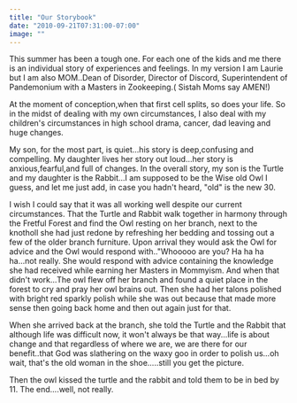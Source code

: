 ```yaml
---
title: "Our Storybook"
date: "2010-09-21T07:31:00-07:00"
image: ""
---
```


This summer has been a tough one. For each one of the kids and me there is an individual story of experiences and feelings. 
In my version I am Laurie but I am also MOM..Dean of Disorder, Director of Discord, Superintendent of Pandemonium with a Masters in Zookeeping.( Sistah Moms say AMEN!)

At the moment of conception,when that first cell splits, so does your life. 
So in the midst of dealing with my own circumstances, I also deal with my children's circumstances in high school drama, cancer, dad leaving and huge changes.

My son, for the most part, is quiet...his story is deep,confusing and compelling.
My daughter lives her story out loud...her story is anxious,fearful,and full of changes.
In the overall story, my son is the Turtle and my daughter is the Rabbit...I am supposed to be the Wise old Owl I guess, and let me just add, in case you hadn't heard, "old" is the new 30.

I wish I could say that it was all working well despite our current circumstances.
That the Turtle and Rabbit walk together in harmony through the Fretful Forest and find the Owl resting on her branch, next to the knotholl she had just redone by refreshing her bedding and tossing out a few of the older branch furniture. 
Upon arrival they would ask the Owl for advice and the Owl would respond with.."Whooooo are you? Ha ha ha ha...not really. She would respond with advice containing the knowledge she had received while earning her Masters in Mommyism.
And when that didn't work...The owl flew off her branch and found a quiet place in the forest to cry and pray her owl brains out. Then she had her talons polished with bright red sparkly polish while she was out because that made more sense then going back home and then out again just for that. 

When she arrived back at the branch, she told the Turtle and the Rabbit that although life was difficult now, it won't always be that way...life is about change and that regardless of where we are, we are there for our benefit..that God was slathering on the waxy goo in order to polish us...oh wait, that's the old woman in the shoe.....still you get the picture.

Then the owl kissed the turtle and the rabbit and told them to be in bed by 11.
The end....well, not really.